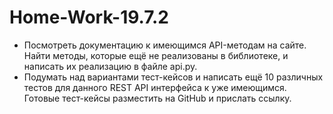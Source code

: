 # Home-Work-19.7.2

- Посмотреть документацию к имеющимся API-методам на сайте. Найти методы, которые ещё не реализованы в библиотеке, и написать их реализацию в файле api.py.
- Подумать над вариантами тест-кейсов и написать ещё 10 различных тестов для данного REST API интерфейса к уже имеющимся. Готовые тест-кейсы разместить на GitHub и прислать ссылку.

